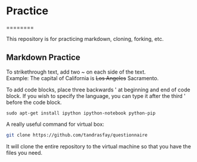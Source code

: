 # Practice
========

This repository is for practicing markdown, cloning, forking, etc.


## Markdown Practice

To strikethrough text, add two ~ on each side of the text.  
 Example: The capital of California is ~~Los Angeles~~ Sacramento.
 
 
 To add code blocks, place three backwards ' at beginning and end of code block. If you wish to
  specify the language, you can type it after the third ' before the code block.
```
sudo apt-get install ipython ipython-notebook python-pip
```

A really useful command for virtual box:
``` sh
git clone https://github.com/tandrasfay/questionnaire
```
It will clone the entire repository to the virtual machine so that you have the files you need.

